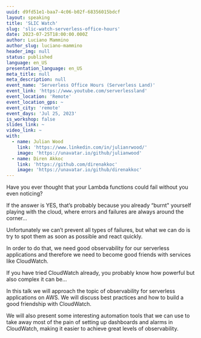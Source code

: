 ```yaml
---
uuid: d9fd51e1-baa7-4c06-b02f-68356015bdcf
layout: speaking
title: 'SLIC Watch'
slug: 'slic-watch-serverless-office-hours'
date: 2023-07-25T18:00:00.000Z
author: Luciano Mammino
author_slug: luciano-mammino
header_img: null
status: published
language: en_US
presentation_language: en_US
meta_title: null
meta_description: null
event_name: 'Serverless Office Hours (Serverless Land)'
event_link: 'https://www.youtube.com/serverlessland'
event_location: 'Remote'
event_location_gps: ~
event_city: 'remote'
event_days: 'Jul 25, 2023'
is_workshop: false
slides_link: ~
video_link: ~
with:
  - name: Julian Wood
    link: 'https://www.linkedin.com/in/julianrwood/'
    image: 'https://unavatar.io/github/julianwood'
  - name: Diren Akkoc 
    link: 'https://github.com/direnakkoc'
    image: 'https://unavatar.io/github/direnakkoc'
---
```


Have you ever thought that your Lambda functions could fail without you even noticing?

If the answer is YES, that’s probably because you already “burnt" yourself playing with the cloud, where errors and failures are always around the corner…

Unfortunately we can’t prevent all types of failures, but what we can do is try to spot them as soon as possible and react quickly.

In order to do that, we need good observability for our serverless applications and therefore we need to become good friends with services like CloudWatch.

If you have tried CloudWatch already, you probably know how powerful but also complex it can be…

In this talk we will approach the topic of observability for serverless applications on AWS. We will discuss best practices and how to build a good friendship with CloudWatch.

We will also present some interesting automation tools that we can use to take away most of the pain of setting up dashboards and alarms in CloudWatch, making it easier to achieve great levels of observability.
